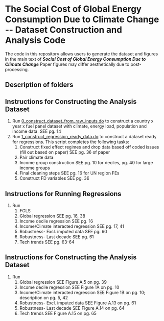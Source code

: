 # The Social Cost of Global Energy Consumption Due to Climate Change -- Dataset Construction and Analysis Code

The code in this repository allows users to generate the dataset and figures in the main text of ***Social Cost of Global Energy Consumption Due to Climate Change*** Paper figures may differ aesthetically due to post-processing.

## Description of folders

## Instructions for Constructing the Analysis Dataset

1. Run [0_construct_dataset_from_raw_inputs.do]() to construct a country x year x fuel panel dataset with climate, energy load, population and income data. SEE pg. 14
2. Run [1_construct_regression_ready_data.do]() to construct a dataset ready for regressions. This script completes the following tasks:
	1. Construct fixed effect regimes and drop data based off coded issues (fill out based on paper) SEE pg. 36 of paper
	2. Pair climate data
	3. Income group construction SEE pg. 10 for deciles, pg. 40 for large income groups
	4. Final cleaning steps SEE pg. 16 for UN region FEs
	5. Construct FD variables SEE pg. 36

## Instructions for Running Regressions
1. Run
    1. FGLS 
    2. Global regression SEE pg. 16, 38
	3. Income decile regression SEE pg. 16
	4. Income/Climate interacted regression SEE pg. 17, 41
	5. Robustness- Excl. imputed data SEE pg. 60
	6. Robustness- Last decade SEE pg. 61
	7. Tech trends SEE pg. 63-64

## Instructions for Constructing the Analysis Dataset
1. Run
    1. Global regression SEE Figure A.5 on pg. 39
	2. Income decile regression SEE Figure 1A on pg. 10
	3. Income/Climate interacted regression SEE Figure 1B on pg. 10; description on pg. 5, 42
	4. Robustness- Excl. imputed data SEE Figure A.13 on pg. 61
	5. Robustness- Last decade SEE Figure A.14 on pg. 64
	6. Tech trends SEE Figure A.15 on pg. 65
